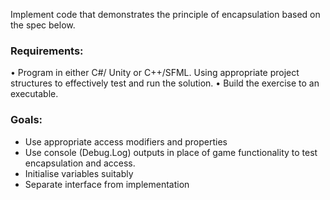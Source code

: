 

Implement code that demonstrates the principle of encapsulation based on the spec below.

### Requirements:
•	Program in either C#/ Unity or C++/SFML. Using appropriate project structures to effectively test and run the solution.
•	Build the exercise to an executable.

### Goals:
* Use appropriate access modifiers and properties 
* Use console (Debug.Log) outputs in place of game functionality to test encapsulation and access.
* Initialise variables suitably
* Separate interface from implementation


